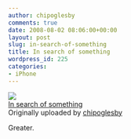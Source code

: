 ```yaml
---
author: chipoglesby
comments: true
date: 2008-08-02 08:06:00+00:00
layout: post
slug: in-search-of-something
title: In search of something
wordpress_id: 225
categories:
- iPhone
---
```


[![](http://farm4.static.flickr.com/3290/2723966605_3e973f1b8d.jpg)](http://www.flickr.com/photos/chipoglesby/2723966605/)  
[In search of something](http://www.flickr.com/photos/chipoglesby/2723966605/)  
Originally uploaded by [chipoglesby](http://www.flickr.com/people/chipoglesby/)

Greater.  

